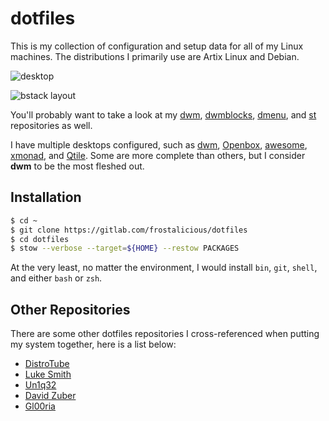 # dotfiles

This is my collection of configuration and setup data for all of my Linux machines. The distributions I primarily use are Artix Linux and Debian.

![desktop](https://files.catbox.moe/pq3gyr.png)

![bstack layout](https://files.catbox.moe/dpya3x.png)

You'll probably want to take a look at my [dwm](https://gitlab.com/frostalicious/dwm), [dwmblocks](https://gitlab.com/frostalicious/dwmblocks), [dmenu](https://gitlab.com/frostalicious/dmenu), and [st](https://gitlab.com/frostalicious/st) repositories as well.

I have multiple desktops configured, such as [dwm](https://dwm.suckless.org/), [Openbox](http://openbox.org/wiki/Main_Page), [awesome](https://awesomewm.org/), [xmonad](https://xmonad.org/), and [Qtile](https://qtile.org/). Some are more complete than others, but I consider **dwm** to be the most fleshed out.

## Installation

```sh
$ cd ~
$ git clone https://gitlab.com/frostalicious/dotfiles
$ cd dotfiles
$ stow --verbose --target=${HOME} --restow PACKAGES
```

At the very least, no matter the environment, I would install `bin`, `git`, `shell`, and either `bash` or `zsh`.

## Other Repositories

There are some other dotfiles repositories I cross-referenced when putting my system together, here is a list below:

* [DistroTube](https://gitlab.com/dwt1/dotfiles)
* [Luke Smith](https://github.com/LukeSmithxyz/voidrice)
* [Un1q32](https://github.com/Un1q32/dotfiles)
* [David Zuber](https://github.com/storax/dotfiles)
* [Gl00ria](https://github.com/Gl00ria/dotfiles)

